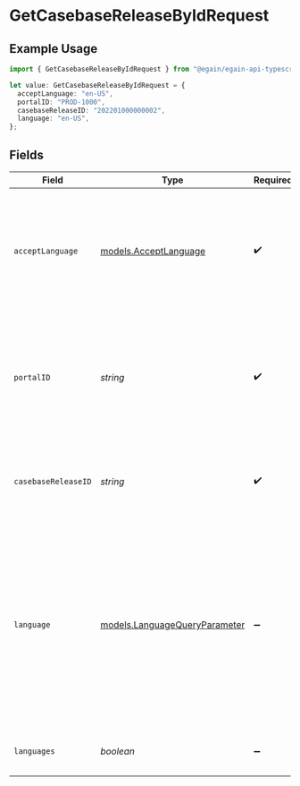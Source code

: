# GetCasebaseReleaseByIdRequest

## Example Usage

```typescript
import { GetCasebaseReleaseByIdRequest } from "@egain/egain-api-typescript/models/operations";

let value: GetCasebaseReleaseByIdRequest = {
  acceptLanguage: "en-US",
  portalID: "PROD-1000",
  casebaseReleaseID: "202201000000002",
  language: "en-US",
};
```

## Fields

| Field                                                                                                                                                                                                                 | Type                                                                                                                                                                                                                  | Required                                                                                                                                                                                                              | Description                                                                                                                                                                                                           | Example                                                                                                                                                                                                               |
| --------------------------------------------------------------------------------------------------------------------------------------------------------------------------------------------------------------------- | --------------------------------------------------------------------------------------------------------------------------------------------------------------------------------------------------------------------- | --------------------------------------------------------------------------------------------------------------------------------------------------------------------------------------------------------------------- | --------------------------------------------------------------------------------------------------------------------------------------------------------------------------------------------------------------------- | --------------------------------------------------------------------------------------------------------------------------------------------------------------------------------------------------------------------- |
| `acceptLanguage`                                                                                                                                                                                                      | [models.AcceptLanguage](../../models/acceptlanguage.md)                                                                                                                                                               | :heavy_check_mark:                                                                                                                                                                                                    | The Language locale accepted by the client (used for locale specific fields in resource representation and in error responses).                                                                                       | en-US                                                                                                                                                                                                                 |
| `portalID`                                                                                                                                                                                                            | *string*                                                                                                                                                                                                              | :heavy_check_mark:                                                                                                                                                                                                    | The ID of the portal being accessed.<br><br>A portal ID is composed of a 2-4 letter prefix, followed by a dash and 4-15 digits.                                                                                       | PROD-1000                                                                                                                                                                                                             |
| `casebaseReleaseID`                                                                                                                                                                                                   | *string*                                                                                                                                                                                                              | :heavy_check_mark:                                                                                                                                                                                                    | The numerical ID of the Casebase Release for which details is to be fetched.                                                                                                                                          | 202201000000002                                                                                                                                                                                                       |
| `language`                                                                                                                                                                                                            | [models.LanguageQueryParameter](../../models/languagequeryparameter.md)                                                                                                                                               | :heavy_minus_sign:                                                                                                                                                                                                    | The language that describes the details of a resource. Resources available in different languages may differ from each other.<li>If <code>lang</code> is not passed, then the portal's default language is used.</li> | en-US                                                                                                                                                                                                                 |
| `languages`                                                                                                                                                                                                           | *boolean*                                                                                                                                                                                                             | :heavy_minus_sign:                                                                                                                                                                                                    | Display langages of Casebase Releases.                                                                                                                                                                                |                                                                                                                                                                                                                       |